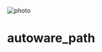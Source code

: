 ![photo](https://user-images.githubusercontent.com/87082009/132851306-0bddfc00-0c32-4a05-af7c-c0fe02052cb8.jpeg)
# autoware_path
